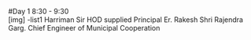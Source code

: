 #Day 1
8:30 - 9:30  
[img]
-list1 
Harriman Sir
HOD supplied 
Principal 
Er. Rakesh
Shri Rajendra Garg. Chief
Engineer of Municipal Cooperation 
